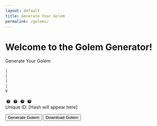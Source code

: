 ```yaml
---
layout: default
title: Generate Your Golem
permalink: /golems/
---
```


# Welcome to the Golem Generator!

Generate Your Golem

    |
    |
    |
    |
    V

<div id="golemDisplay">
    <img id="golemBackground" src="/assets/hidden.png" alt="Background">
    <img id="golemBody" src="/assets/hidden.png" alt="Body">
    <img id="golemRune" src="/assets/hidden.png" alt="Rune">
    <img id="golemHat" src="/assets/hidden.png" alt="Hat">
</div>
<div id="hashDisplay">Unique ID: [Hash will appear here]</div>

<button id="generateButton">Generate Golem</button>
<button id="downloadButton">Download Golem</button>
